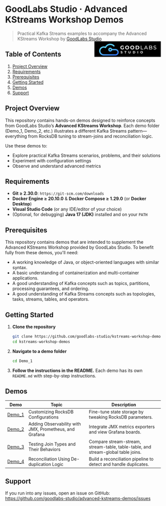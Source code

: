 # GoodLabs Studio · Advanced KStreams Workshop Demos

> Practical Kafka Streams examples to accompany the Advanced KStreams Workshop by [GoodLabs Studio](https://goodlabs.studio)
> <img src="./assets/goodlabs-studio-logo-bl.png" align="right" height=50 />

## Table of Contents

1. [Project Overview](#project-overview)
2. [Requirements](#requirements)
3. [Prerequisites](#prerequisites)
4. [Getting Started](#getting-started)
5. [Demos](#demos)
6. [Support](#support)

## Project Overview

This repository contains hands-on demos designed to reinforce concepts from GoodLabs Studio’s **Advanced KStreams Workshop**.
Each demo folder (Demo_1, Demo_2, etc.) illustrates a different Kafka Streams pattern—everything from RocksDB tuning to stream-joins and reconciliation logic.  

Use these demos to:
- Explore practical Kafka Streams scenarios, problems, and their solutions
- Experiment with configuration settings
- Observe and understand advanced metrics

## Requirements

- **Git ≥ 2.30.0**: `https://git-scm.com/downloads`  
- **Docker Engine ≥ 20.10.0** & **Docker Compose ≥ 1.29.0** (or **Docker Desktop**)  
- **Visual Studio Code** (or any IDE/editor of your choice)
- (Optional, for debugging) **Java 17 (JDK)** installed and on your `PATH`

## Prerequisites

This repository contains demos that are intended to supplement the Advanced KStreams Workshop provided by GoodLabs Studio.
To benefit fully from these demos, you'll need:
- A working knowledge of Java, or object-oriented languages with similar syntax.
- A basic understanding of containerization and multi-container applications.
- A good understanding of Kafka concepts such as topics, partitions, processing guarantees, and ordering.
- A good understanding of Kafka Streams concepts such as topologies, tasks, streams, tables, and operators.


## Getting Started

1. **Clone the repository**  
   ```bash
   git clone https://github.com/goodlabs-studio/kstreams-workshop-demos.git
   cd kstreams-workshop-demos
   ```
2. **Navigate to a demo folder**
    ```bash
    cd Demo_1
    ```
3. **Follow the instructions in the README.** Each demo has its own `README.md` with step-by-step instructions.

## Demos

| Demo | Topic | Description |
| --- | --- | --- |
| [Demo_1](./Demo_1/README.md) | Customizing RocksDB Configurations | Fine-tune state storage by tweaking RocksDB parameters. |
| [Demo_2](./Demo_2/README.md) | Adding Observability with JMX, Prometheus, and Grafana | Integrate JMX metrics exporters and view Grafana boards. |
| [Demo_3](./Demo_3/README.md) | Testing Join Types and Their Behaviors | Compare stream-stream, stream-table, table-table, and stream-global table joins. |
| [Demo_4](./Demo_4/README.md) | Reconciliation Using De-duplication Logic | Build a reconciliation pipeline to detect and handle duplicates. |

## Support

If you run into any issues, open an issue on GitHub: https://github.com/goodlabs-studio/advanced-kstreams-demos/issues
